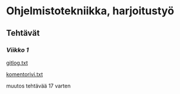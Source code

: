 # Ohjelmistotekniikka, harjoitustyö

## **Tehtävät**  

### *Viikko 1*

[gitlog.txt](https://github.com/Kissaniemi/ot-harjoitustyo/blob/main/viikko1/gitlog.txt)

[komentorivi.txt](https://github.com/Kissaniemi/ot-harjoitustyo/blob/main/viikko1/komentorivi.txt)

muutos tehtävää 17 varten
